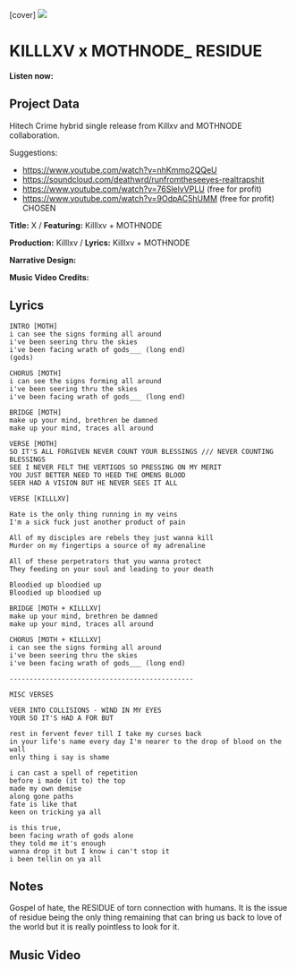 [cover] ![](57175019_319474918741616_8502199518755923887_n.jpg)

# KILLLXV x MOTHNODE_ RESIDUE

**Listen now:** 

## Project Data

Hitech Crime hybrid single release from Killxv and MOTHNODE collaboration.

Suggestions: 
- https://www.youtube.com/watch?v=nhKmmo2QQeU
- https://soundcloud.com/deathwrd/runfromtheseeyes-realtrapshit
- https://www.youtube.com/watch?v=76SlelvVPLU (free for profit)
- https://www.youtube.com/watch?v=9OdpAC5hUMM (free for profit) CHOSEN

**Title:** X / **Featuring:** Killlxv + MOTHNODE

**Production:** Killlxv / **Lyrics:** Killlxv + MOTHNODE

**Narrative Design:**

**Music Video Credits:**

## Lyrics

```
INTRO [MOTH]
i can see the signs forming all around
i've been seering thru the skies
i've been facing wrath of gods___ (long end)
(gods)

CHORUS [MOTH]
i can see the signs forming all around
i've been seering thru the skies
i've been facing wrath of gods___ (long end)

BRIDGE [MOTH]
make up your mind, brethren be damned
make up your mind, traces all around

VERSE [MOTH]
SO IT'S ALL FORGIVEN NEVER COUNT YOUR BLESSINGS /// NEVER COUNTING BLESSINGS
SEE I NEVER FELT THE VERTIGOS SO PRESSING ON MY MERIT
YOU JUST BETTER NEED TO HEED THE OMENS BLOOD 
SEER HAD A VISION BUT HE NEVER SEES IT ALL

VERSE [KILLLXV]

Hate is the only thing running in my veins
I'm a sick fuck just another product of pain

All of my disciples are rebels they just wanna kill
Murder on my fingertips a source of my adrenaline 

All of these perpetrators that you wanna protect 
They feeding on your soul and leading to your death

Bloodied up bloodied up
Bloodied up bloodied up

BRIDGE [MOTH + KILLLXV]
make up your mind, brethren be damned
make up your mind, traces all around

CHORUS [MOTH + KILLLXV]
i can see the signs forming all around
i've been seering thru the skies
i've been facing wrath of gods___ (long end)

----------------------------------------------

MISC VERSES

VEER INTO COLLISIONS - WIND IN MY EYES
YOUR SO IT'S HAD A FOR BUT

rest in fervent fever till I take my curses back
in your life's name every day I'm nearer to the drop of blood on the wall
only thing i say is shame

i can cast a spell of repetition 
before i made (it to) the top
made my own demise
along gone paths
fate is like that
keen on tricking ya all 

is this true,
been facing wrath of gods alone
they told me it's enough
wanna drop it but I know i can't stop it
i been tellin on ya all

```

## Notes

Gospel of hate, the RESIDUE of torn connection with humans. It is the issue of residue being the only thing remaining that can bring us back to love of the world but it is really pointless to look for it.

## Music Video
